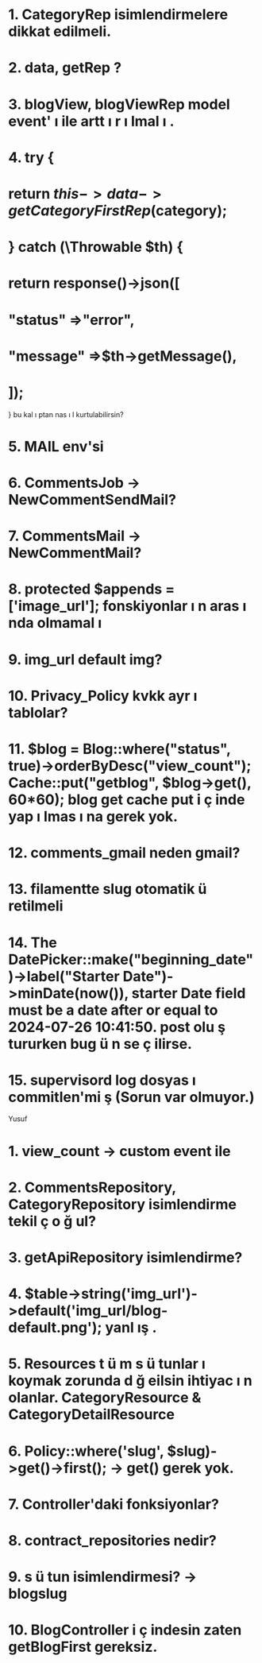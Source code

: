 # 1. CategoryRep isimlendirmelere dikkat edilmeli.
# 2. data, getRep ?
# 3. blogView, blogViewRep model event' ı ile artt ı r ı lmal ı .
# 4. try {
# return  $this->data->getCategoryFirstRep($category);
# } catch (\Throwable $th) {
# return  response()->json([
# "status"  =>"error",
# "message"  =>$th->getMessage(),
# ]);
} bu kal ı ptan nas ı l kurtulabilirsin?
# 5. MAIL env'si
# 6. CommentsJob -> NewCommentSendMail?
# 7. CommentsMail -> NewCommentMail?
# 8. protected $appends = ['image_url']; fonskiyonlar ı n aras ı nda olmamal ı
# 9. img_url default img?
# 10. Privacy_Policy kvkk ayr ı tablolar?
# 11. $blog =  Blog::where("status", true)->orderByDesc("view_count"); Cache::put("getblog", $blog->get(), 60*60); blog get cache put i ç inde yap ı lmas ı na gerek yok.
# 12. comments_gmail neden gmail?
# 13. filamentte slug otomatik ü retilmeli
# 14. The DatePicker::make("beginning_date")->label("Starter Date")->minDate(now()), starter Date field must be a date after or equal to 2024-07-26 10:41:50. post olu ş tururken bug ü n se ç ilirse.
# 15. supervisord log dosyas ı commitlen'mi ş (Sorun var olmuyor.)






Yusuf

# 1. view_count -> custom event ile 
# 2. CommentsRepository, CategoryRepository isimlendirme tekil ç o ğ ul?
# 3. getApiRepository isimlendirme?
# 4. $table->string('img_url')->default('img_url/blog-default.png'); yanl ış .
# 5. Resources t ü m s ü tunlar ı koymak zorunda d ğ eilsin ihtiyac ı n olanlar. CategoryResource & CategoryDetailResource
# 6. Policy::where('slug', $slug)->get()->first(); -> get() gerek yok.
# 7. Controller'daki fonksiyonlar?
# 8. contract_repositories nedir?
# 9. s ü tun isimlendirmesi? -> blogslug
# 10. BlogController i ç indesin zaten getBlogFirst gereksiz.
